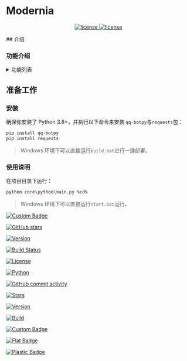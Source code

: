 # Modernia

<p align="center">
    <a href="https://raw.githubusercontent.com/hoshinonyaruko/gensokyo/main/LICENSE">
        <img src="https://img.shields.io/badge/License-Apache%202.0-blue.svg?style=for-the-badge" alt="license">
    </a>
    <a href="https://www.python.org/downloads/">
        <img src="https://img.shields.io/badge/Python-3.x-blue.svg?style=for-the-badge&logo=python" alt="license">
    </a>
</p>
##  介绍

### 功能介绍

<details>
<summary>功能列表</summary>

行尾括号内为插件Key，对应着配置文件config-plugin.yaml中各个插件的根配置项key
	
#### 基本功能
- [x] 签到与财富 (sc)

### 实用工具
- [x] 60s：每天60秒读懂世界

</details>

## 准备工作

### 安装

确保你安装了 Python 3.8+，并执行以下命令来安装 `qq-botpy`与`requests`包：

```bash
pip install qq-botpy
pip install requests
```

> Windows 环境下可以直接运行`build.bat`进行一键部署。

### 使用说明

在项目目录下运行：

```bash
python core\python\main.py %cd%
```

> Windows 环境下可以直接运行`start.bat`运行。

[![Custom Badge](https://img.shields.io/badge/Custom_Text-Your_Color.svg)](https://your_link)

[![GitHub stars](https://img.shields.io/github/stars/your_username/your_repo.svg?style=social&label=Stars)](https://github.com/your_username/your_repo)

[![Version](https://img.shields.io/badge/Version-1.0-green.svg)](https://github.com/your_username/your_repo)

[![Build Status](https://img.shields.io/badge/Build-Passing-brightgreen.svg)](https://github.com/your_username/your_repo)

[![License](https://img.shields.io/badge/License-MIT-blue.svg)](LICENSE)

[![Python](https://img.shields.io/badge/Python-3.x-blue.svg)](https://www.python.org/downloads/)

[![GitHub commit activity](https://img.shields.io/github/commit-activity/m/your_username/your_repo.svg)](https://github.com/your_username/your_repo)

[![Stars](https://img.shields.io/github/stars/your_username/your_repo.svg?style=square&label=Stars&color=yellow)](https://github.com/your_username/your_repo)

[![Version](https://img.shields.io/badge/Version-1.0-green.svg?style=for-the-badge&logo=appveyor)](https://github.com/your_username/your_repo)

[![Build](https://img.shields.io/badge/Build-Success-brightgreen.svg?style=flat-square&logo=travis&logoColor=white)](https://github.com/your_username/your_repo)

[![Custom Badge](https://img.shields.io/badge/Custom-Text-ff69b4.svg?style=plastic)](https://example.com)

[![Flat Badge](https://img.shields.io/badge/Flat_Badge-Text-blue.svg?style=flat)](https://example.com)

[![Plastic Badge](https://img.shields.io/badge/Plastic_Badge-Text-red.svg?style=plastic)](https://example.com)

